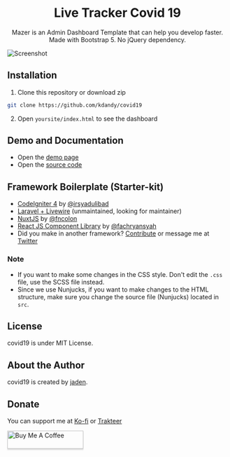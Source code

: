 <h1 align="center">Live Tracker Covid 19</h1>
<p align="center">Mazer is an Admin Dashboard Template that can help you develop faster. Made with Bootstrap 5. No jQuery dependency.</p>
<p align="center">

</p>

![Screenshot](https://user-images.githubusercontent.com/50922642/154801072-898b0383-8715-4802-a0e9-b0e4f4aba6f9.png)

## Installation

1. Clone this repository or download zip

```bash
git clone https://github.com/kdandy/covid19
```

2. Open `yoursite/index.html` to see the dashboard

## Demo and Documentation

- Open the [demo page](http://covid19.kdandy.com)
- Open the [source code](http://github.com/kdandy/covid19)

## Framework Boilerplate (Starter-kit)

- [CodeIgniter 4](https://github.com/irsyadulibad/mazer-codeigniter) by [@irsyadulibad](https://github.com/irsyadulibad)
- [Laravel + Livewire](https://github.com/zuramai/laravel-mazer) (unmaintained, looking for maintainer)
- [NuxtJS](https://github.com/fauzan121002/mazer-nuxt) by [@fncolon](https://github.com/fncolon)
- [React JS Component Library](https://github.com/fachryansyah/react-mazer-ui) by [@fachryansyah](https://github.com/fachryansyah/)
- Did you make in another framework? [Contribute](https://github.com/zuramai/mazer/blob/main/CONTRIBUTING.md) or message me at [Twitter](https://twitter.com/asawgi)


### Note

- If you want to make some changes in the CSS style. Don't edit the `.css` file, use the SCSS file instead.
- Since we use Nunjucks, if you want to make changes to the HTML structure, make sure you change the source file (Nunjucks) located in `src`.

## License

covid19 is under MIT License.

## About the Author

covid19 is created by <a href="https://kdandy.com">jaden</a>.

## Donate

You can support me at [Ko-fi](https://ko-fi.com/kdandy.com) or [Trakteer](https://trakteer.id/kdandy)

<a href="https://buymeacoffee.com/kdandy" target="_blank"><img src="https://www.buymeacoffee.com/assets/img/custom_images/orange_img.png" alt="Buy Me A Coffee" style="height: 41px !important;width: 174px !important;box-shadow: 0px 3px 2px 0px rgba(190, 190, 190, 0.5) !important;-webkit-box-shadow: 0px 3px 2px 0px rgba(190, 190, 190, 0.5) !important;" ></a>
